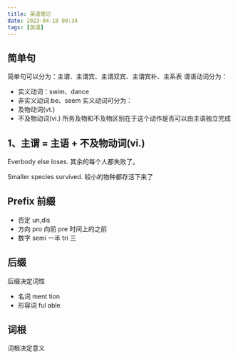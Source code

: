 ```yaml
---
title: 英语笔记
date: 2023-04-18 08:34
tags: [英语]
---
```

## 简单句
简单句可以分为：主谓、主谓宾、主谓双宾、主谓宾补、主系表
谓语动词分为：
* 实义动词：swim、dance
* 非实义动词:be、seem
实义动词可分为：
* 及物动词(vt.)
* 不及物动词(vi.)
所务及物和不及物区别在于这个动作是否可以由主语独立完成
## 1、主谓 = 主语 + 不及物动词(vi.)
Everbody else loses.
其余的每个人都失败了。

Smaller species survived.
较小的物种都存活下来了






## Prefix 前缀
* 否定
un,dis
* 方向
pro 向前
pre 时间上的之前
* 数字
semi 一半
tri 三

## 后缀
后缀决定词性
* 名词
ment
tion
* 形容词
ful
able
## 词根
词根决定意义


